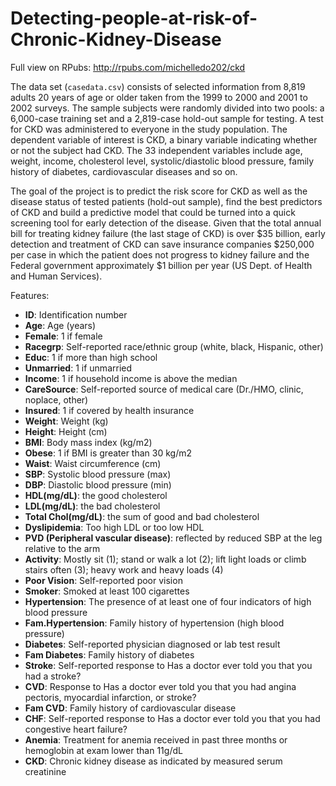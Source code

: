 # Detecting-people-at-risk-of-Chronic-Kidney-Disease

Full view on RPubs: http://rpubs.com/michelledo202/ckd


The data set (`casedata.csv`) consists of selected information from 8,819 adults 20 years of age or older taken from the 1999 to 2000 and 2001 to 2002 surveys. The sample subjects were randomly divided into two pools: a 6,000-case training set and a 2,819-case hold-out sample for testing. A test for CKD was administered to everyone in the study population. The dependent variable of interest is CKD, a binary variable indicating whether or not the subject had CKD. The 33 independent variables include age, weight, income, cholesterol level, systolic/diastolic blood pressure, family history of diabetes, cardiovascular diseases and so on.


The goal of the project is to predict the risk score for CKD as well as the disease status of tested patients (hold-out sample), find the best predictors of CKD and build a predictive model that could be turned into a quick screening tool for early detection of the disease. Given that the total annual bill for treating kidney failure (the last stage of CKD) is over $35 billion, early detection and treatment of CKD can save insurance companies $250,000 per case in which the patient does not progress to kidney failure and the Federal government approximately $1 billion per year (US Dept. of Health and Human Services).


Features: 
* __ID__: Identification number
* __Age__: Age (years)
* __Female__: 1 if female
* __Racegrp__: Self-reported race/ethnic group (white, black, Hispanic, other)
* __Educ__: 1 if more than high school
* __Unmarried__: 1 if unmarried
* __Income__: 1 if household income is above the median
* __CareSource__: Self-reported source of medical care (Dr./HMO, clinic, noplace, other)
* __Insured__: 1 if covered by health insurance
* __Weight__: Weight (kg)
* __Height__: Height (cm)
* __BMI__: Body mass index (kg/m2)
* __Obese__: 1 if BMI is greater than 30 kg/m2
* __Waist__: Waist circumference (cm)
* __SBP__: Systolic blood pressure (max)
* __DBP__: Diastolic blood pressure (min)
* __HDL(mg/dL)__: the good cholesterol
* __LDL(mg/dL)__: the bad cholesterol
* __Total Chol(mg/dL)__: the sum of good and bad cholesterol
* __Dyslipidemia__: Too high LDL or too low HDL
* __PVD (Peripheral vascular disease)__: reflected by reduced SBP at the leg relative to the
arm
* __Activity__: Mostly sit (1); stand or walk a lot (2); lift light loads or climb stairs often (3); heavy work and heavy loads (4)
* __Poor Vision__: Self-reported poor vision
* __Smoker__: Smoked at least 100 cigarettes
* __Hypertension__: The presence of at least one of four indicators of high blood pressure
* __Fam.Hypertension__: Family history of hypertension (high blood pressure)
* __Diabetes__: Self-reported physician diagnosed or lab test result
* __Fam Diabetes__: Family history of diabetes
* __Stroke__: Self-reported response to Has a doctor ever told you that you had a stroke?
* __CVD__: Response to Has a doctor ever told you that you had angina pectoris, myocardial infarction, or stroke?
* __Fam CVD__: Family history of cardiovascular disease
* __CHF__: Self-reported response to Has a doctor ever told you that you had congestive heart failure?
* __Anemia__: Treatment for anemia received in past three months or hemoglobin at exam lower than 11g/dL
* __CKD__: Chronic kidney disease as indicated by measured serum creatinine
